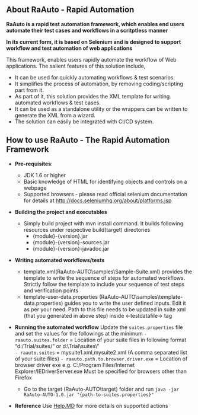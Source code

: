 ## About RaAuto - Rapid Automation ##

**RaAuto is a  rapid test automation framework, which enables end users automate their test cases and workflows in a scritptless manner**

**In its current form, it is based on Selenium and is designed to support workflow and test automation of web applications** 

This framework, enables users rapidly automate the workflow of Web applications.  The salient features of this solution include, 

 - It can be used for quickly automating workflows & test scenarios.
 - It simplifies the process of automation, by removing coding/scripting part from it.
 - As part of it, this solution provides the XML template for writing automated workflows & test cases.
 - It can be used as a standalone utility or the wrappers can be written to generate the XML from a wizard.
 - The solution can easily be integrated with CI/CD system. 


## How to use RaAuto - The Rapid Automation Framework ##

 - **Pre-requisites**:
	 - JDK 1.6 or higher
	 - Basic knowledge of HTML for identifying objects and controls on a webpage
	 - Supported browsers - please read official selenium documentation for details at http://docs.seleniumhq.org/about/platforms.jsp 
	 
 - **Building the project and executables**
	 - Simply build project with mvn install command. It builds following resources under respective build(target) directories 
		 - {module}-{version}.jar
		 - {module}-{version}-sources.jar
		 - {module}-{version}-javadoc.jar
		
 - **Writing automated workflows/tests**
	 - template.xml(RaAuto-AUTO\samples\Sample-Suite.xml) provides the template to write the sequence of steps for automated workflows. Strictly follow the template to include your sequence of test steps and verification points
	 - template-user-data.properties (RaAuto-AUTO\samples\template-data.properties) guides you to write the user defined inputs. Edit it as per your need. Path to this file needs to be updated in suite xml (that you generated in above step) inside <-testdatafile-> tag
	 
 - **Running the automated workflow**
	 Update the `suites.properties` file and set the values for the followings at the minimum
	 `- raauto.suites.folder` = Location of your suite files in following format
   “d:/Trial/suites/” or d:\\Trial\\suites\\”  
	 `- raauto.suites` = mysuite1.xml,mysuite2.xml (A comma separated list of your suite files)	
	 `- raauto.path.to.browser.driver.exe` = Location of browser driver exe
   e.g. C:/Program Files/Internet Explorer/IEDriverServer.exe Must be
   specified for browsers other than Firefox   
	 -  Go to the target (RaAuto-AUTO\target) folder and run `java -jar RaAuto-AUTO-1.0.jar "{path-to-suites.properties}"`

 - **Reference**
	Use [Help.MD](./help.md) for more details on supported actions
